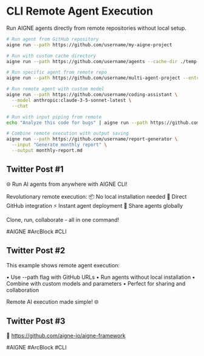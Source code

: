 # CLI Remote Agent Execution

Run AIGNE agents directly from remote repositories without local setup.

```bash
# Run agent from GitHub repository
aigne run --path https://github.com/username/my-aigne-project

# Run with custom cache directory
aigne run --path https://github.com/username/agents --cache-dir ./temp-cache

# Run specific agent from remote repo
aigne run --path https://github.com/username/multi-agent-project --entry-agent researcher

# Run remote agent with custom model
aigne run --path https://github.com/username/coding-assistant \
  --model anthropic:claude-3-5-sonnet-latest \
  --chat

# Run with input piping from remote
echo "Analyze this code for bugs" | aigne run --path https://github.com/username/code-reviewer

# Combine remote execution with output saving
aigne run --path https://github.com/username/report-generator \
  --input "Generate monthly report" \
  --output monthly-report.md
```

## Twitter Post #1

🌐 Run AI agents from anywhere with AIGNE CLI!

Revolutionary remote execution:
📦 No local installation needed 🔗 Direct GitHub integration ⚡ Instant agent deployment 🎯 Share agents globally

Clone, run, collaborate - all in one command!

#AIGNE #ArcBlock #CLI

## Twitter Post #2

This example shows remote agent execution:

• Use --path flag with GitHub URLs
• Run agents without local installation
• Combine with custom models and parameters
• Perfect for sharing and collaboration

Remote AI execution made simple! 🌐

## Twitter Post #3

🌟 https://github.com/aigne-io/aigne-framework

#AIGNE #ArcBlock #CLI
